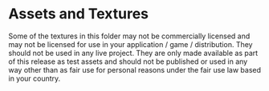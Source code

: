 # Assets and Textures

Some of the textures in this folder may not be commercially licensed and may not be
licensed for use in your application / game / distribution. They should not be used
in any live project. They are only made available as part of this release as test
assets and should not be published or used in any way other than as fair use for
personal reasons under the fair use law based in your country.
